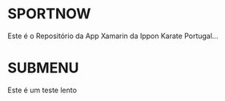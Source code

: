 ﻿# SPORTNOW

Este é o Repositório da App Xamarin da Ippon Karate Portugal...

# SUBMENU

Este é um teste lento